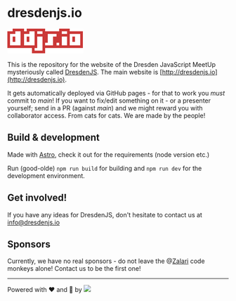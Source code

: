 # dresdenjs.io
![dresdenjs logo](./public/ddjs_logo.svg)

This is the repository for the website of the Dresden JavaScript MeetUp mysteriously called [DresdenJS](https://www.meetup.com/de-DE/DresdenJS-io-JavaScript-User-Group/). The main website is [http://dresdenjs.io](http://dresdenjs.io).

It gets automatically deployed via GitHub pages - for that to work you *must* commit to *main*! If you want to fix/edit something on it - or a presenter yourself; send in a PR (against *main*) and we might reward you with collaborator access. From cats for cats. We are made by the people!

## Build & development

Made with [Astro](https://github.com/withastro/astro), check it out for the requirements (node version etc.)

Run (good-olde) `npm run build` for building and `npm run dev` for the development environment.

## Get involved!
If you have any ideas for DresdenJS, don't hesitate to contact us at [info@dresdenjs.io](info@dresdenjs.io)

## Sponsors
Currently, we have no real sponsors - do not leave the @[Zalari](https://github.com/zalari) code monkeys alone! Contact us to be the first one!

---

Powered with ❤️ and 🍺 by [<img src="https://www.zalari.de/assets/icons/icon.png" width="15" />](https://www.zalari.de)
